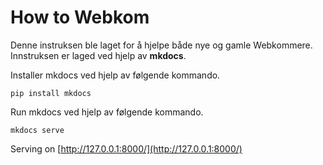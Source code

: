 # How to Webkom

Denne instruksen ble laget for å hjelpe både nye og gamle Webkommere. Innstruksen er laged ved hjelp av **mkdocs**.


Installer mkdocs ved hjelp av følgende kommando.


```
pip install mkdocs
```

Run mkdocs ved hjelp av følgende kommando.

```
mkdocs serve
```

Serving on [http://127.0.0.1:8000/](http://127.0.0.1:8000/)


